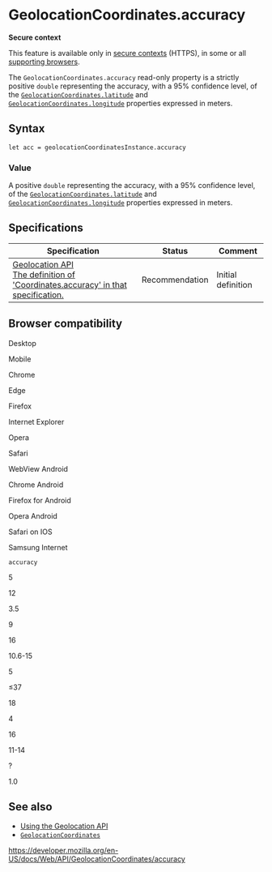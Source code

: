 GeolocationCoordinates.accuracy
===============================

**Secure context**

This feature is available only in [secure contexts](https://developer.mozilla.org/en-US/docs/Web/Security/Secure_Contexts) (HTTPS), in some or all [supporting browsers](#browser_compatibility).

The `GeolocationCoordinates.accuracy` read-only property is a strictly positive `double` representing the accuracy, with a 95% confidence level, of the [`GeolocationCoordinates.latitude`](latitude) and [`GeolocationCoordinates.longitude`](longitude) properties expressed in meters.

Syntax
------

    let acc = geolocationCoordinatesInstance.accuracy

### Value

A positive `double` representing the accuracy, with a 95% confidence level, of the [`GeolocationCoordinates.latitude`](latitude) and [`GeolocationCoordinates.longitude`](longitude) properties expressed in meters.

Specifications
--------------

<table><thead><tr class="header"><th>Specification</th><th>Status</th><th>Comment</th></tr></thead><tbody><tr class="odd"><td><a href="https://w3c.github.io/geolocation-api/#dom-geolocationcoordinates-accuracy">Geolocation API<br />
<span class="small">The definition of 'Coordinates.accuracy' in that specification.</span></a></td><td><span class="spec-rec">Recommendation</span></td><td>Initial definition</td></tr></tbody></table>

Browser compatibility
---------------------

Desktop

Mobile

Chrome

Edge

Firefox

Internet Explorer

Opera

Safari

WebView Android

Chrome Android

Firefox for Android

Opera Android

Safari on IOS

Samsung Internet

`accuracy`

5

12

3.5

9

16

10.6-15

5

≤37

18

4

16

11-14

?

1.0

See also
--------

-   [Using the Geolocation API](../geolocation_api/using_the_geolocation_api)
-   [`GeolocationCoordinates`](../geolocationcoordinates)

<a href="https://developer.mozilla.org/en-US/docs/Web/API/GeolocationCoordinates/accuracy" class="_attribution-link">https://developer.mozilla.org/en-US/docs/Web/API/GeolocationCoordinates/accuracy</a>
